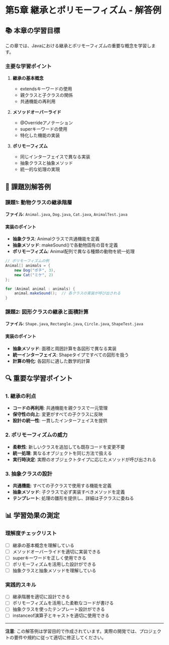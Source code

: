 # 第5章 継承とポリモーフィズム - 解答例

## 📚 本章の学習目標

この章では、Javaにおける継承とポリモーフィズムの重要な概念を学習します。

### 主要な学習ポイント
1. **継承の基本概念**
   - extendsキーワードの使用
   - 親クラスと子クラスの関係
   - 共通機能の再利用

2. **メソッドオーバーライド**
   - @Overrideアノテーション
   - superキーワードの使用
   - 特化した機能の実装

3. **ポリモーフィズム**
   - 同じインターフェイスで異なる実装
   - 抽象クラスと抽象メソッド
   - 統一的な処理の実現

## 📝 課題別解答例

### 課題1: 動物クラスの継承階層
**ファイル**: `Animal.java`, `Dog.java`, `Cat.java`, `AnimalTest.java`

#### 実装のポイント
- **抽象クラス**: Animalクラスで共通機能を定義
- **抽象メソッド**: makeSound()で各動物固有の音を定義
- **ポリモーフィズム**: Animal配列で異なる種類の動物を統一処理

```java
// ポリモーフィズムの例
Animal[] animals = {
    new Dog("ポチ", 3),
    new Cat("ミケ", 2)
};

for (Animal animal : animals) {
    animal.makeSound();  // 各クラスの実装が呼び出される
}
```

### 課題2: 図形クラスの継承と面積計算
**ファイル**: `Shape.java`, `Rectangle.java`, `Circle.java`, `ShapeTest.java`

#### 実装のポイント
- **抽象メソッド**: 面積と周囲計算を各図形で異なる実装
- **統一インターフェイス**: Shapeタイプですべての図形を扱う
- **計算の特化**: 各図形に適した数学的計算

## 🔍 重要な学習ポイント

### 1. 継承の利点
- **コードの再利用**: 共通機能を親クラスで一元管理
- **保守性の向上**: 変更がすべての子クラスに反映
- **設計の統一性**: 一貫したインターフェイスを提供

### 2. ポリモーフィズムの威力
- **柔軟性**: 新しいクラスを追加しても既存コードを変更不要
- **統一処理**: 異なるオブジェクトを同じ方法で扱える
- **実行時決定**: 実際のオブジェクトタイプに応じたメソッドが呼び出される

### 3. 抽象クラスの設計
- **共通機能**: すべての子クラスで使用する機能を定義
- **抽象メソッド**: 子クラスで必ず実装すべきメソッドを定義
- **テンプレート**: 処理の雛形を提供し、詳細は子クラスに委ねる

## 📊 学習効果の測定

### 理解度チェックリスト
- [ ] 継承の基本概念を理解している
- [ ] メソッドオーバーライドを適切に実装できる
- [ ] superキーワードを正しく使用できる
- [ ] ポリモーフィズムを活用した設計ができる
- [ ] 抽象クラスと抽象メソッドを理解している

### 実践的スキル
- [ ] 継承階層を適切に設計できる
- [ ] ポリモーフィズムを活用した柔軟なコードが書ける
- [ ] 抽象クラスを使ったテンプレート設計ができる
- [ ] instanceof演算子とキャストを適切に使用できる

---

**注意**: この解答例は学習目的で作成されています。実際の開発では、プロジェクトの要件や規約に従って適切に修正してください。